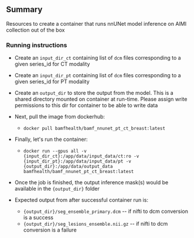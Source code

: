 ## Summary

Resources to create a container that runs nnUNet model inference on AIMI collection out of the box

### Running instructions
* Create an `input_dir_ct` containing list of `dcm` files corresponding to a given series_id for CT modality
* Create an `input_dir_pt` containing list of `dcm` files corresponding to a given series_id for PT modality 
* Create an `output_dir` to store the output from the model. This is a shared directory mounted on container at run-time. Please assign write permissions to this dir for container to be able to write data
* Next, pull the image from dockerhub:
  * `docker pull bamfhealth/bamf_nnunet_pt_ct_breast:latest`

* Finally, let's run the container:
  * `docker run --gpus all -v {input_dir_ct}:/app/data/input_data/ct:ro -v {input_dir_pt}:/app/data/input_data/pt -v {output_dir}:/app/data/output_data bamfhealth/bamf_nnunet_pt_ct_breast:latest`
* Once the job is finished, the output inference mask(s) would be available in the `{output_dir}` folder
* Expected output from after successful container run is:
  * `{output_dir}/seg_ensemble_primary.dcm` -- if nifti to dcm conversion is a success
  * `{output_dir}/seg_lesions_ensemble.nii.gz` -- if nifti to dcm conversion is a failure


